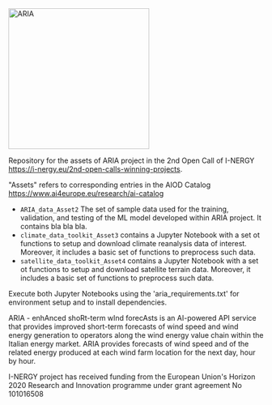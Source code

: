 
<img width="278" alt="ARIA" src="https://github.com/amigoclimateteam/ARIA/assets/52488019/8d4c955d-6229-4beb-bd92-9013bcebb9f0">


<br>

Repository for the assets of ARIA project in the 2nd Open Call of I-NERGY https://i-nergy.eu/2nd-open-calls-winning-projects. 

"Assets" refers to corresponding entries in the AIOD Catalog https://www.ai4europe.eu/research/ai-catalog

- `ARIA_data_Asset2` The set of sample data used for the training, validation, and testing of the ML model developed within ARIA project. It contains bla bla bla.
- `climate_data_toolkit_Asset3` contains a Jupyter Notebook with a set ot functions to setup and download climate reanalysis data of interest.
Moreover, it includes a basic set of functions to preprocess such data. 
- `satellite_data_toolkit_Asset4` contains a Jupyter Notebook with a set ot functions to setup and download satellite terrain data.
Moreover, it includes a basic set of functions to preprocess such data.

Execute both Jupyter Notebooks using the 'aria_requirements.txt' for environment setup and to install dependencies.

ARIA - enhAnced shoRt-term wInd forecAsts is an AI-powered API service that provides improved short-term forecasts of wind speed and wind energy generation to operators along the wind energy value chain within the Italian energy market. ARIA provides forecasts of wind speed and of the related energy produced at each wind farm location for the next day, hour by hour. 


I-NERGY project has received funding from the European Union's Horizon 2020 Research and Innovation programme under grant agreement No 101016508

